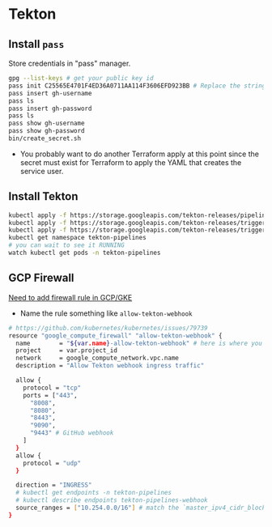 # Tekton

## Install `pass`

Store credentials in "pass" manager.

```sh
gpg --list-keys # get your public key id
pass init C25565E4701F4ED36A0711AA114F3606EFD923BB # Replace the string with the ID of your public GPG key
pass insert gh-username
pass ls
pass insert gh-password
pass ls
pass show gh-username
pass show gh-password
bin/create_secret.sh
```

* You probably want to do another Terraform apply at this point since the secret must exist for Terraform
  to apply the YAML that creates the service user. 

## Install Tekton

```sh
kubectl apply -f https://storage.googleapis.com/tekton-releases/pipeline/latest/release.yaml
kubectl apply -f https://storage.googleapis.com/tekton-releases/triggers/latest/release.yaml
kubectl apply -f https://storage.googleapis.com/tekton-releases/triggers/latest/interceptors.yaml
kubectl get namespace tekton-pipelines
# you can wait to see it RUNNING
watch kubectl get pods -n tekton-pipelines
```

## GCP Firewall

[Need to add firewall rule in GCP/GKE](https://stackoverflow.com/questions/59461747/tekton-on-private-kubernetes-cluster-on-gcp-gke)

- Name the rule something like `allow-tekton-webhook`

```sh
# https://github.com/kubernetes/kubernetes/issues/79739
resource "google_compute_firewall" "allow-tekton-webhook" {
  name        = "${var.name}-allow-tekton-webhook" # here is where you configure the name
  project     = var.project_id
  network     = google_compute_network.vpc.name
  description = "Allow Tekton webhook ingress traffic"

  allow {
    protocol = "tcp"
    ports = ["443",
      "8008",
      "8080",
      "8443",
      "9090",
      "9443" # GitHub webhook
    ]
  }
  allow {
    protocol = "udp"
  }

  direction = "INGRESS"
  # kubectl get endpoints -n tekton-pipelines
  # kubectl describe endpoints tekton-pipelines-webhook
  source_ranges = ["10.254.0.0/16"] # match the `master_ipv4_cidr_block` in your `private_cluster_config` in [terraform/main.tf](terraform/main.tf)
}
```
